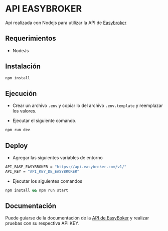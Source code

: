 # API EASYBROKER

Api realizada con Nodejs para utilizar la API de [Easybroker](https://www.easybroker.com/mx)

## Requerimientos

- NodeJs

## Instalación

```bash
npm install
```

## Ejecución

- Crear un archivo ```.env```  y copiar lo del archivo ```.env.template``` y reemplazar los valores.

- Ejecutar el siguiente comando.
```bash
npm run dev
```

## Deploy

- Agregar las siguientes variables de entorno 
```bash
API_BASE_EASYBROKER = "https://api.easybroker.com/v1/"
API_KEY = "API_KEY_DE_EASYBROKER"
```

- Ejecutar los siguientes comandos
```bash
npm install && npm run start
```

## Documentación

Puede guiarse de la documentación de la [API de EasyBoker](https://api.easybroker.com/playground) y realizar pruebas con su respectiva API KEY.



